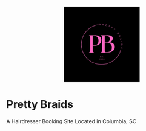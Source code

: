 <p align="center">
	<img src="prettybraids.png" width="200" height="200" alt="Pretty Braids">  
</p>

# Pretty Braids
A Hairdresser Booking Site Located in Columbia, SC
